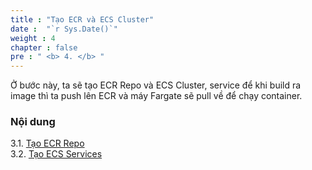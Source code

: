 ```yaml
---
title : "Tạo ECR và ECS Cluster"
date :  "`r Sys.Date()`" 
weight : 4 
chapter : false
pre : " <b> 4. </b> "
---
```


Ở bước này, ta sẽ tạo ECR Repo và ECS Cluster, service để khi build ra image thì ta push lên ECR và máy Fargate sẽ pull về để chạy container.
### Nội dung
3.1. [Tạo ECR Repo](4.1-ECRRepo/) \
3.2. [Tạo ECS Services](4.2-ECSCluster/) 